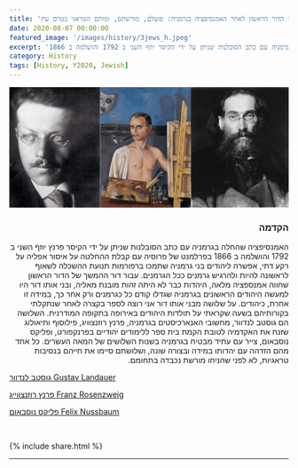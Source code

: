 ```yaml
---
title: 'שלושה יהודים בני הדור הראשון לאחר האמנסיפציה בגרמניה: פועלם, מורשתם, ומותם הטראגי בטרם עת'
date: 2020-08-07 00:00:00
featured_image: '/images/history/3jews_h.jpeg'
excerpt: 'האמנסיפציה שהחלה בגרמניה עם כתב הסובלנות שניתן על ידי הקיסר יוזף השני ב 1792 והושלמה ב 1866' 
category: History
tags: [History, Y2020, Jewish]
---
```


<div class="gallery" data-columns="1">
	<img src="/images/history/3jews_h.jpeg">
	
</div>

<h3 align="right"><strong>הקדמה</strong>
</h3>

<p dir="rtl"> 
האמנסיפציה שהחלה בגרמניה עם כתב הסובלנות שניתן על ידי הקיסר פרנץ יוזף השני ב 1792 והושלמה ב 1866 בפרלמנט של פרוסיה עם קבלת ההחלטה על איסור אפליה על רקע דתי, אפשרה ליהודים בני גרמניה שתמכו ברפורמות תנועת ההשכלה לשאוף לראשונה להיות ולהרגיש גרמנים ככל הגרמנים. עבור דור ההמשך של הדור הראשון שחווה אמנספציה מלאה, היהדות כבר לא היתה זהות מובנת מאליה, ובני אותו דור היו למעשה היהודים הראשונים  בגרמניה שגדלו קודם כל כגרמנים ורק אחר כך, במידה זו אחרת, כיהודים. על שלושה מבני אותו דור אני רוצה לספר בקצרה לאחר שנתקלתי בקורותיהם בשעה שקראתי על תולדות היהודים באירופה בתקופה המודרנית. השלושה הם גוסטב לנדוור, מחשובי האנארכיסטים בגרמניה, פרנץ רוזנצוויג, פילוסוף ותיאולוג שזנח את האקדמיה לטובת הקמת בית ספר ללימודים יהודיים בפרנקפורט, ופליקס נוסבאום, צייר עם עתיד מבטיח בגרמניה בשנות השלושים של המאה העשרים. כל אחד מהם הזדהה עם יהדותו במידה ובצורה שונה, ושלושתם סיימו את חייהם בנסיבות טראגיות, לא לפני שהניחו מורשת נכבדה בתחומם.
</p>

[ גוסטב לנדוור Gustav Landauer](gustavlandauer)

[פרנץ רוזנצווייג Franz Rosenzweig](franzrosenzweig)

[ פליקס נוסבאום Felix Nussbaum](felixnussbaum)


<br>

{% include share.html %} 

---

<!-- <p dir="rtl"> </p> -->
